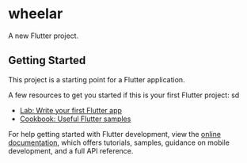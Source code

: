 # wheelar

A new Flutter project.

## Getting Started

This project is a starting point for a Flutter application.

A few resources to get you started if this is your first Flutter project:
sd

- [Lab: Write your first Flutter app](https://docs.flutter.dev/get-started/codelab)
- [Cookbook: Useful Flutter samples](https://docs.flutter.dev/cookbook)

For help getting started with Flutter development, view the
[online documentation](https://docs.flutter.dev/), which offers tutorials,
samples, guidance on mobile development, and a full API reference.
